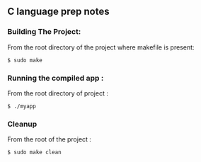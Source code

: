 ## C language prep notes

### Building The Project:
From the root directory of the project where makefile is present:

`$ sudo make`

### Running the compiled app :
From the root directory of project :

`$ ./myapp`

### Cleanup 
From the root of the project :

`$ sudo make clean`